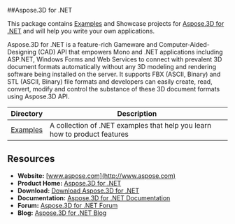 ##Aspose.3D for .NET

This package contains [Examples](https://github.com/aspose3d/Aspose_3D_NET/tree/master/Examples) and Showcase projects for [Aspose.3D for .NET](http://www.aspose.com/community/files/51/.net-components/aspose.3d-for-.net/default.aspx) and will help you write your own applications.

Aspose.3D for .NET is a feature-rich Gameware and Computer-Aided-Designing (CAD) API that empowers Mono and .NET applications including ASP.NET, Windows Forms and Web Services to connect with prevalent 3D document formats automatically without any 3D modeling and rendering software being installed on the server. It supports FBX (ASCII, Binary) and STL (ASCII, Binary) file formats and developers can easily create, read, convert, modify and control the substance of these 3D document formats using Aspose.3D API.

<p align="center">

  <a title="Download complete Aspose.3D for .NET source code" href=" https://github.com/aspose3d/Aspose_3D_NET/archive/master.zip ">
  </a>
</p>

Directory | Description
--------- | -----------
[Examples]( https://github.com/aspose3d/Aspose_3D_NET/tree/master/Examples)  | A collection of .NET examples that help you learn how to product features
## Resources

+ **Website:** [www.aspose.com](http://www.aspose.com)
+ **Product Home:** [Aspose.3D for .NET](http://www.aspose.com/.net/3d-component.aspx)
+ **Download:** [Download Aspose.3D for .NET]( http://www.aspose.com/community/files/51/.net-components/aspose.3d-for-.net/default.aspx)
+ **Documentation:** [Aspose.3D for .NET Documentation]( http://www.aspose.com/docs/display/3dnet/Home)
+ **Forum:** [Aspose.3D for .NET Forum]( http://www.aspose.com/community/forums/aspose.3d-product-family/535/showforum.aspx)
+ **Blog:** [Aspose.3D for .NET Blog]( http://www.aspose.com/blogs/aspose-products/aspose-3d-product-family.html)
